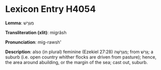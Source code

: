 # Lexicon Entry H4054

**Lemma**: מִגְרָשׁ

**Transliteration (xlit)**: migrâsh

**Pronunciation**: mig-rawsh'

**Description**:
also (in plural) feminine (Ezekiel 27:28) מִגְרָשָׁה; from גָּרַשׁ; a suburb (i.e. open country whither flocks are driven from pasture); hence, the area around abuilding, or the margin of the sea; cast out, suburb.

